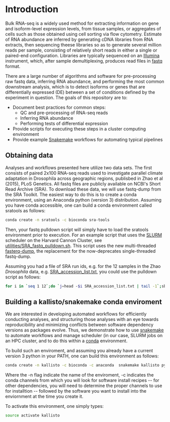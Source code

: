 # Introduction
Bulk RNA-seq is a widely used method for extracting information on gene and isoform-level expression levels, from tissue samples, or aggregates of cells such as those obtained using cell sorting via flow cytometry. Estimate of RNA abundance are inferred by generating cDNA libraries from RNA extracts, then sequencing theese libraries so as to generate several million reads per sample, consisting of relatively short reads in either a single or paired-end configuration. Libraries are typically sequenced on an [Illumina](https://www.illumina.com/systems/sequencing-platforms.html) instrument, which, after sample demultiplexing, produces read files in [fastq](https://en.wikipedia.org/wiki/FASTQ_format) format. 

There are a large number of algorithms and software for pre-processing raw fastq data, inferring RNA abundance, and performing the most common downstream analysis, which is to detect isoforms or genes that are differentially expressed (DE) between a set of conditions defined by the experiment in question. The goals of this repository are to:
- Document best practices for common steps:
  - QC and pre-processing of RNA-seq reads
  - Inferring RNA abundance
  - Performing tests of differential expression
- Provide scripts for executing these steps in a cluster computing environment
- Provide example [Snakemake](https://snakemake.readthedocs.io/en/stable/)  workflows for automating typical pipelines 

## Obtaining data
Analyses and workflows presented here utilize two data sets. The first consists of paired 2x100 RNA-seq reads used to investigate parallel climate adaptation in Drosophila across geographic regions, publisbed in Zhao et al (2015), PLoS Genetics. All fastq files are publicly available on NCBI's Short Read Archive (SRA). To download these data, we will use fastq-dump from the SRA Toolkit. The easiest way to do this is to create a conda environment, using an Anaconda python (version 3) distribution. Assuming you have conda accessible, one can build a conda environment called sratools as follows:

```bash
conda create -n sratools -c bioconda sra-tools
```

Then, your fastq pulldown script will simply have to load the sratools environment prior to execution. For an example script that uses the [SLURM](https://slurm.schedmd.com/overview.html) scheduler on the Harvard Cannon Cluster, see [utilities/SRA_fastq_pulldown.sh](https://github.com/harvardinformatics/bulk_RNA-seq/blob/master/utilities/SRA_fastq_pulldown.sh). This script uses the new multi-threaded [fasterq-dump]("https://github.com/ncbi/sra-tools/wiki/HowTo:-fasterq-dump"), the replacement for the now-deprecates single-threaded fastq-dump. 

Assuming you had a file of SRA run ids, e.g. for the 12 samples in the Zhao *Drosophila* data, e.g. [SRA_accession_list.txt]("https://github.com/harvardinformatics/bulk_RNA-seq/blob/master/data/zhao2015/SRA_accession_list.txt"), you could use the pulldown script as follows: 

```bash
for i in `seq 1 12`;do `j=head -$i SRA_accession_list.txt | tail -1`;sbatch SRA_fastq_pulldown.sh $j;done
```

## Building a kallisto/snakemake conda enviroment
We are interested in developing automated workflows for efficiently conducting analyses, and structuring those analyses with an eye towards reproducibility and minimizing conflicts between software dependency versions as packages evolve. Thus, we demonstrate how to use [snakemake]("https://snakemake.readthedocs.io/en/stable/") to automate workflows and manage scheduler (in our case, SLURM jobs on an HPC cluster, and to do this within a [conda]("https://docs.conda.io/projects/conda/en/latest/index.html") environment.

To build such an enviroment, and assuming you already have a current version 3 python in your PATH, one can build this environment as follows: 
```bash
conda create -n kallisto -c bioconda -c anaconda  snakemake kallisto pyyaml 
```
Where the -n flag indicate the name of the enviroment, -c indicates the conda channels from which you will look for software install recipes -- for other dependencies, you will need to determine the proper channels to use for installtion -- followed by the software you want to install into the enviornment at the time you create it.


To activate this environment, one simply types: 
``` bash
source activate kallisto
```
